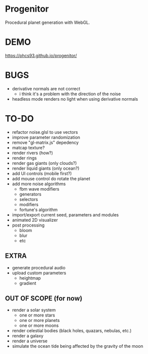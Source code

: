 # Progenitor
Procedural planet generation with WebGL.

# DEMO
https://phcs93.github.io/progenitor/

# BUGS
* derivative normals are not correct
  * i think it's a problem with the direction of the noise
* headless mode renders no light when using derivative normals

# TO-DO
* refactor noise.glsl to use vectors
* improve parameter randomization
* remove "gl-matrix.js" depedency
* matcap texture?
* render rivers (how?)
* render rings
* render gas giants (only clouds?)
* render liquid giants (only ocean?)
* add UI controls (mobile first?)
* add mouse control do rotate the planet
* add more noise algorithms
  * fbm wave modifiers
  * generators
  * selectors
  * modifiers
  * fortune's algorithm
* import/export current seed, parameters and modules
* animated 2D visualizer
* post processing
  * bloom
  * blur
  * etc

## EXTRA
* generate procedural audio
* upload custom parameters
  * heightmap
  * gradient

## OUT OF SCOPE (for now)
* render a solar system
  * one or more stars
  * one or more planets
  * one or more moons
* render celestial bodies (black holes, quazars, nebulas, etc.)
* render a galaxy
* render a universe
* simulate the ocean tide being affected by the gravity of the moon
